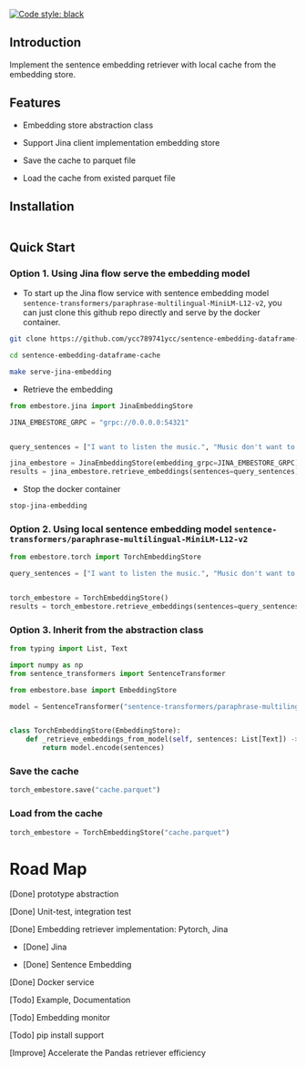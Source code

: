 [![Code style: black](https://img.shields.io/badge/code%20style-black-000000.svg)](https://github.com/psf/black)

## Introduction

Implement the sentence embedding retriever with local cache from the embedding store.

## Features

* Embedding store abstraction class

* Support Jina client implementation embedding store

* Save the cache to parquet file

* Load the cache from existed parquet file

## Installation

```bash
```

## Quick Start

### **Option 1.** Using Jina flow serve the embedding model

* To start up the Jina flow service with sentence embedding model
`sentence-transformers/paraphrase-multilingual-MiniLM-L12-v2`, you can just clone
this github repo directly and serve by the docker container.

```bash
git clone https://github.com/ycc789741ycc/sentence-embedding-dataframe-cache.git

cd sentence-embedding-dataframe-cache

make serve-jina-embedding
```

* Retrieve the embedding

```python
from embestore.jina import JinaEmbeddingStore

JINA_EMBESTORE_GRPC = "grpc://0.0.0.0:54321"


query_sentences = ["I want to listen the music.", "Music don't want to listen me."]

jina_embestore = JinaEmbeddingStore(embedding_grpc=JINA_EMBESTORE_GRPC)
results = jina_embestore.retrieve_embeddings(sentences=query_sentences)
```

* Stop the docker container

```bash
stop-jina-embedding
```

### **Option 2.** Using local sentence embedding model `sentence-transformers/paraphrase-multilingual-MiniLM-L12-v2`

```python
from embestore.torch import TorchEmbeddingStore

query_sentences = ["I want to listen the music.", "Music don't want to listen me."]


torch_embestore = TorchEmbeddingStore()
results = torch_embestore.retrieve_embeddings(sentences=query_sentences)
```

### **Option 3.** Inherit from the abstraction class

```python
from typing import List, Text

import numpy as np
from sentence_transformers import SentenceTransformer

from embestore.base import EmbeddingStore

model = SentenceTransformer("sentence-transformers/paraphrase-multilingual-MiniLM-L12-v2").eval()


class TorchEmbeddingStore(EmbeddingStore):
    def _retrieve_embeddings_from_model(self, sentences: List[Text]) -> np.ndarray:
        return model.encode(sentences)
```

### Save the cache

```python
torch_embestore.save("cache.parquet")
```

### Load from the cache

```python
torch_embestore = TorchEmbeddingStore("cache.parquet")
```

# Road Map

[Done] prototype abstraction

[Done] Unit-test, integration test

[Done] Embedding retriever implementation: Pytorch, Jina

* [Done] Jina

* [Done] Sentence Embedding

[Done] Docker service

[Todo] Example, Documentation

[Todo] Embedding monitor

[Todo] pip install support

[Improve] Accelerate the Pandas retriever efficiency
